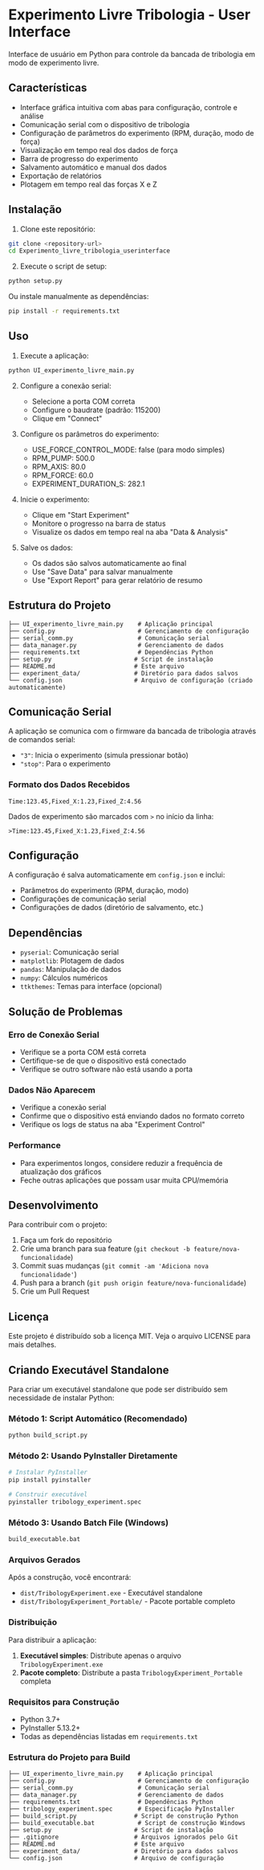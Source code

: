 # Experimento Livre Tribologia - User Interface

Interface de usuário em Python para controle da bancada de tribologia em modo de experimento livre.

## Características

- Interface gráfica intuitiva com abas para configuração, controle e análise
- Comunicação serial com o dispositivo de tribologia
- Configuração de parâmetros do experimento (RPM, duração, modo de força)
- Visualização em tempo real dos dados de força
- Barra de progresso do experimento
- Salvamento automático e manual dos dados
- Exportação de relatórios
- Plotagem em tempo real das forças X e Z

## Instalação

1. Clone este repositório:
```bash
git clone <repository-url>
cd Experimento_livre_tribologia_userinterface
```

2. Execute o script de setup:
```bash
python setup.py
```

Ou instale manualmente as dependências:
```bash
pip install -r requirements.txt
```

## Uso

1. Execute a aplicação:
```bash
python UI_experimento_livre_main.py
```

2. Configure a conexão serial:
   - Selecione a porta COM correta
   - Configure o baudrate (padrão: 115200)
   - Clique em "Connect"

3. Configure os parâmetros do experimento:
   - USE_FORCE_CONTROL_MODE: false (para modo simples)
   - RPM_PUMP: 500.0
   - RPM_AXIS: 80.0
   - RPM_FORCE: 60.0
   - EXPERIMENT_DURATION_S: 282.1

4. Inicie o experimento:
   - Clique em "Start Experiment"
   - Monitore o progresso na barra de status
   - Visualize os dados em tempo real na aba "Data & Analysis"

5. Salve os dados:
   - Os dados são salvos automaticamente ao final
   - Use "Save Data" para salvar manualmente
   - Use "Export Report" para gerar relatório de resumo

## Estrutura do Projeto

```
├── UI_experimento_livre_main.py    # Aplicação principal
├── config.py                       # Gerenciamento de configuração
├── serial_comm.py                  # Comunicação serial
├── data_manager.py                 # Gerenciamento de dados
├── requirements.txt                # Dependências Python
├── setup.py                       # Script de instalação
├── README.md                      # Este arquivo
├── experiment_data/               # Diretório para dados salvos
└── config.json                    # Arquivo de configuração (criado automaticamente)
```

## Comunicação Serial

A aplicação se comunica com o firmware da bancada de tribologia através de comandos serial:

- `"3"`: Inicia o experimento (simula pressionar botão)
- `"stop"`: Para o experimento

### Formato dos Dados Recebidos

```
Time:123.45,Fixed_X:1.23,Fixed_Z:4.56
```

Dados de experimento são marcados com `>` no início da linha:
```
>Time:123.45,Fixed_X:1.23,Fixed_Z:4.56
```

## Configuração

A configuração é salva automaticamente em `config.json` e inclui:

- Parâmetros do experimento (RPM, duração, modo)
- Configurações de comunicação serial
- Configurações de dados (diretório de salvamento, etc.)

## Dependências

- `pyserial`: Comunicação serial
- `matplotlib`: Plotagem de dados
- `pandas`: Manipulação de dados
- `numpy`: Cálculos numéricos
- `ttkthemes`: Temas para interface (opcional)

## Solução de Problemas

### Erro de Conexão Serial
- Verifique se a porta COM está correta
- Certifique-se de que o dispositivo está conectado
- Verifique se outro software não está usando a porta

### Dados Não Aparecem
- Verifique a conexão serial
- Confirme que o dispositivo está enviando dados no formato correto
- Verifique os logs de status na aba "Experiment Control"

### Performance
- Para experimentos longos, considere reduzir a frequência de atualização dos gráficos
- Feche outras aplicações que possam usar muita CPU/memória

## Desenvolvimento

Para contribuir com o projeto:

1. Faça um fork do repositório
2. Crie uma branch para sua feature (`git checkout -b feature/nova-funcionalidade`)
3. Commit suas mudanças (`git commit -am 'Adiciona nova funcionalidade'`)
4. Push para a branch (`git push origin feature/nova-funcionalidade`)
5. Crie um Pull Request

## Licença

Este projeto é distribuído sob a licença MIT. Veja o arquivo LICENSE para mais detalhes.

## Criando Executável Standalone

Para criar um executável standalone que pode ser distribuído sem necessidade de instalar Python:

### Método 1: Script Automático (Recomendado)

```bash
python build_script.py
```

### Método 2: Usando PyInstaller Diretamente

```bash
# Instalar PyInstaller
pip install pyinstaller

# Construir executável
pyinstaller tribology_experiment.spec
```

### Método 3: Usando Batch File (Windows)

```bash
build_executable.bat
```

### Arquivos Gerados

Após a construção, você encontrará:

- `dist/TribologyExperiment.exe` - Executável standalone
- `dist/TribologyExperiment_Portable/` - Pacote portable completo

### Distribuição

Para distribuir a aplicação:

1. **Executável simples**: Distribute apenas o arquivo `TribologyExperiment.exe`
2. **Pacote completo**: Distribute a pasta `TribologyExperiment_Portable` completa

### Requisitos para Construção

- Python 3.7+
- PyInstaller 5.13.2+
- Todas as dependências listadas em `requirements.txt`

### Estrutura do Projeto para Build

```
├── UI_experimento_livre_main.py    # Aplicação principal
├── config.py                       # Gerenciamento de configuração
├── serial_comm.py                  # Comunicação serial
├── data_manager.py                 # Gerenciamento de dados
├── requirements.txt                # Dependências Python
├── tribology_experiment.spec       # Especificação PyInstaller
├── build_script.py                # Script de construção Python
├── build_executable.bat            # Script de construção Windows
├── setup.py                       # Script de instalação
├── .gitignore                     # Arquivos ignorados pelo Git
├── README.md                      # Este arquivo
├── experiment_data/               # Diretório para dados salvos
└── config.json                    # Arquivo de configuração
```
